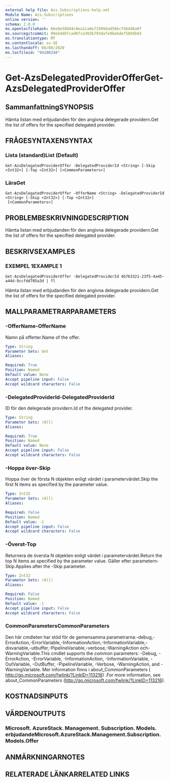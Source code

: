 ```yaml
---
external help file: Azs.Subscriptions-help.xml
Module Name: Azs.Subscriptions
online version: ''
schema: 2.0.0
ms.openlocfilehash: 66e8e58b84c0ea1ca0e71999dad56bcf464d6a0f
ms.sourcegitcommit: 09eb4dbfcad6fce303b793dafe9bebdef589db03
ms.translationtype: MT
ms.contentlocale: sv-SE
ms.lasthandoff: 08/08/2020
ms.locfileid: "94100240"
---
```

# <span data-ttu-id="5ec7e-101">Get-AzsDelegatedProviderOffer</span><span class="sxs-lookup"><span data-stu-id="5ec7e-101">Get-AzsDelegatedProviderOffer</span></span>

## <span data-ttu-id="5ec7e-102">Sammanfattning</span><span class="sxs-lookup"><span data-stu-id="5ec7e-102">SYNOPSIS</span></span>
<span data-ttu-id="5ec7e-103">Hämta listan med erbjudanden för den angivna delegerade providern.</span><span class="sxs-lookup"><span data-stu-id="5ec7e-103">Get the list of offers for the specified delegated provider.</span></span>

## <span data-ttu-id="5ec7e-104">FRÅGESYNTAXEN</span><span class="sxs-lookup"><span data-stu-id="5ec7e-104">SYNTAX</span></span>

### <span data-ttu-id="5ec7e-105">Lista (standard)</span><span class="sxs-lookup"><span data-stu-id="5ec7e-105">List (Default)</span></span>
```
Get-AzsDelegatedProviderOffer -DelegatedProviderId <String> [-Skip <Int32>] [-Top <Int32>] [<CommonParameters>]
```

### <span data-ttu-id="5ec7e-106">Lära</span><span class="sxs-lookup"><span data-stu-id="5ec7e-106">Get</span></span>
```
Get-AzsDelegatedProviderOffer -OfferName <String> -DelegatedProviderId <String> [-Skip <Int32>] [-Top <Int32>]
 [<CommonParameters>]
```

## <span data-ttu-id="5ec7e-107">PROBLEMBESKRIVNING</span><span class="sxs-lookup"><span data-stu-id="5ec7e-107">DESCRIPTION</span></span>
<span data-ttu-id="5ec7e-108">Hämta listan med erbjudanden för den angivna delegerade providern.</span><span class="sxs-lookup"><span data-stu-id="5ec7e-108">Get the list of offers for the specified delegated provider.</span></span>

## <span data-ttu-id="5ec7e-109">BESKRIVS</span><span class="sxs-lookup"><span data-stu-id="5ec7e-109">EXAMPLES</span></span>

### <span data-ttu-id="5ec7e-110">EXEMPEL 1</span><span class="sxs-lookup"><span data-stu-id="5ec7e-110">EXAMPLE 1</span></span>
```
Get-AzsDelegatedProviderOffer -DelegatedProviderId 4b763321-23f5-4a45-a44d-9ccfdd705a3d | fl
```

<span data-ttu-id="5ec7e-111">Hämta listan med erbjudanden för den angivna delegerade providern.</span><span class="sxs-lookup"><span data-stu-id="5ec7e-111">Get the list of offers for the specified delegated provider.</span></span>

## <span data-ttu-id="5ec7e-112">MALLPARAMETRAR</span><span class="sxs-lookup"><span data-stu-id="5ec7e-112">PARAMETERS</span></span>

### <span data-ttu-id="5ec7e-113">-OfferName</span><span class="sxs-lookup"><span data-stu-id="5ec7e-113">-OfferName</span></span>
<span data-ttu-id="5ec7e-114">Namn på offerter.</span><span class="sxs-lookup"><span data-stu-id="5ec7e-114">Name of the offer.</span></span>

```yaml
Type: String
Parameter Sets: Get
Aliases:

Required: True
Position: Named
Default value: None
Accept pipeline input: False
Accept wildcard characters: False
```

### <span data-ttu-id="5ec7e-115">-DelegatedProviderId</span><span class="sxs-lookup"><span data-stu-id="5ec7e-115">-DelegatedProviderId</span></span>
<span data-ttu-id="5ec7e-116">ID för den delegerade providern.</span><span class="sxs-lookup"><span data-stu-id="5ec7e-116">Id of the delegated provider.</span></span>

```yaml
Type: String
Parameter Sets: (All)
Aliases:

Required: True
Position: Named
Default value: None
Accept pipeline input: False
Accept wildcard characters: False
```

### <span data-ttu-id="5ec7e-117">-Hoppa över</span><span class="sxs-lookup"><span data-stu-id="5ec7e-117">-Skip</span></span>
<span data-ttu-id="5ec7e-118">Hoppa över de första N objekten enligt värdet i parametervärdet.</span><span class="sxs-lookup"><span data-stu-id="5ec7e-118">Skip the first N items as specified by the parameter value.</span></span>

```yaml
Type: Int32
Parameter Sets: (All)
Aliases:

Required: False
Position: Named
Default value: -1
Accept pipeline input: False
Accept wildcard characters: False
```

### <span data-ttu-id="5ec7e-119">-Överst</span><span class="sxs-lookup"><span data-stu-id="5ec7e-119">-Top</span></span>
<span data-ttu-id="5ec7e-120">Returnera de översta N objekten enligt värdet i parametervärdet.</span><span class="sxs-lookup"><span data-stu-id="5ec7e-120">Return the top N items as specified by the parameter value.</span></span>
<span data-ttu-id="5ec7e-121">Gäller efter parametern-Skip.</span><span class="sxs-lookup"><span data-stu-id="5ec7e-121">Applies after the -Skip parameter.</span></span>

```yaml
Type: Int32
Parameter Sets: (All)
Aliases:

Required: False
Position: Named
Default value: -1
Accept pipeline input: False
Accept wildcard characters: False
```

### <span data-ttu-id="5ec7e-122">CommonParameters</span><span class="sxs-lookup"><span data-stu-id="5ec7e-122">CommonParameters</span></span>
<span data-ttu-id="5ec7e-123">Den här cmdleten har stöd för de gemensamma parametrarna:-debug,-ErrorAction,-ErrorVariable,-InformationAction,-InformationVariable,-disvariable,-utbuffer,-PipelineVariable,-verbose,-WarningAction och-WarningVariable.</span><span class="sxs-lookup"><span data-stu-id="5ec7e-123">This cmdlet supports the common parameters: -Debug, -ErrorAction, -ErrorVariable, -InformationAction, -InformationVariable, -OutVariable, -OutBuffer, -PipelineVariable, -Verbose, -WarningAction, and -WarningVariable.</span></span> <span data-ttu-id="5ec7e-124">Mer information finns i about_CommonParameters ( http://go.microsoft.com/fwlink/?LinkID=113216) .</span><span class="sxs-lookup"><span data-stu-id="5ec7e-124">For more information, see about_CommonParameters (http://go.microsoft.com/fwlink/?LinkID=113216).</span></span>

## <span data-ttu-id="5ec7e-125">KOSTNADS</span><span class="sxs-lookup"><span data-stu-id="5ec7e-125">INPUTS</span></span>

## <span data-ttu-id="5ec7e-126">VÄRDEN</span><span class="sxs-lookup"><span data-stu-id="5ec7e-126">OUTPUTS</span></span>

### <span data-ttu-id="5ec7e-127">Microsoft. AzureStack. Management. Subscription. Models. erbjudande</span><span class="sxs-lookup"><span data-stu-id="5ec7e-127">Microsoft.AzureStack.Management.Subscription.Models.Offer</span></span>

## <span data-ttu-id="5ec7e-128">ANMÄRKNINGAR</span><span class="sxs-lookup"><span data-stu-id="5ec7e-128">NOTES</span></span>

## <span data-ttu-id="5ec7e-129">RELATERADE LÄNKAR</span><span class="sxs-lookup"><span data-stu-id="5ec7e-129">RELATED LINKS</span></span>
